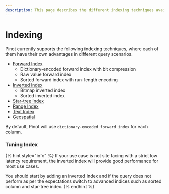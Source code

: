 ```yaml
---
description: This page describes the different indexing techniques available in Pinot
---
```


# Indexing

Pinot currently supports the following indexing techniques, where each of them have their own advantages in different query scenarios.

* [Forward Index](forward-index.md)
  * Dictionary-encoded forward index with bit compression
  * Raw value forward index
  * Sorted forward index with run-length encoding
* [Inverted Index](inverted-index.md)
  * Bitmap inverted index
  * Sorted inverted index
* [Star-tree Index](star-tree-index.md)
* [Range Index](range-index.md)
* [Text Index](../text-search-support.md)
* [Geospatial](../geospatial-support.md)

By default, Pinot will use `dictionary-encoded forward index` for each column. 

### Tuning Index

{% hint style="info" %}
If your use case is not site facing with a strict low latency requirement, the inverted index will provide good performance for most use cases.   
  
You should start by adding an inverted index and if the query does not perform as per the expectations switch to advanced indices such as sorted column and star-tree index.
{% endhint %}

